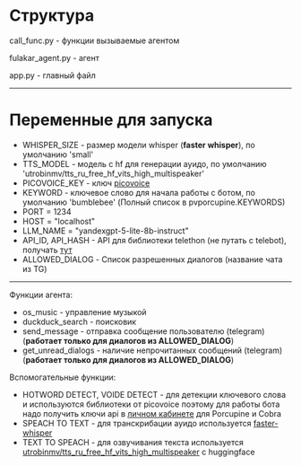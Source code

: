 # Структура
call_func.py - функции вызываемые агентом

fulakar_agent.py - агент

app.py - главный файл

---
# Переменные для запуска
- WHISPER_SIZE - размер модели whisper (**faster whisper**), по умолчанию 'small'<br>
- TTS_MODEL - модель с hf для генерации ауидо, по умолчанию 'utrobinmv/tts_ru_free_hf_vits_high_multispeaker'<br>
- PICOVOICE_KEY - ключ [picovoice](console.picovoice.ai)<br>
- KEYWORD - ключевое слово для начала работы с ботом, по умолчанию 'bumblebee' (Полный список в pvporcupine.KEYWORDS)<br>
- PORT = 1234<br>
- HOST = "localhost"<br>
- LLM_NAME = "yandexgpt-5-lite-8b-instruct"<br>
- API_ID, API_HASH - API для библиотеки telethon (не путать с telebot), получать [тут](https://my.telegram.org/auth?to=%3Fspm%3Da2ty_o01.29997173.0.0.7fdfc921LNM7KH)<br>
- ALLOWED_DIALOG - Список разрешенных диалогов (название чата из TG)

---
Функции агента:
- os_music - управление музыкой <br>
- duckduck_search - поисковик <br>
- send_message - отправка сообщение пользователю (telegram)(**работает только для диалогов из ALLOWED_DIALOG**) <br>
- get_unread_dialogs - наличие непрочитанных сообщений (telegram)(**работает только для диалогов из ALLOWED_DIALOG**) <br>

Вспомогательные функции:
- HOTWORD DETECT, VOIDE DETECT - для детекции ключевого слова и используются библиотеки от picovoice поэтому для работы бота надо получить ключи api в [личном кабинете](console.picovoice.ai) для Porcupine и Cobra<br>
- SPEACH TO TEXT - для транскрибации ауидо используется [faster-whisper](https://github.com/SYSTRAN/faster-whisper?ysclid=m9v0ctkaih604284609)<br>
- TEXT TO SPEACH - для озвучивания текста используется [utrobinmv/tts_ru_free_hf_vits_high_multispeaker]([utrobinmv/tts_ru_free_hf_vits_high_multispeaker](https://huggingface.co/utrobinmv/tts_ru_free_hf_vits_high_multispeaker)) с huggingface<br>
